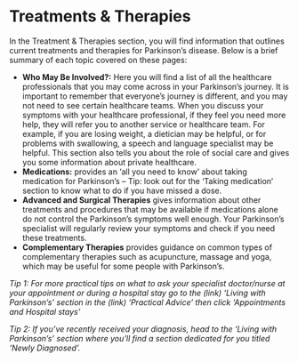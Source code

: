 # Treatments & Therapies
In the Treatment & Therapies section, you will find information that outlines current treatments and therapies for Parkinson’s disease. Below is a brief summary of each topic covered on these pages:

- **Who May Be Involved?:** Here you will find a list of all the healthcare professionals that you may come across in your Parkinson’s journey. It is important to remember that everyone’s journey is different, and you may not need to see certain healthcare teams. When you discuss your symptoms with your healthcare professional, if they feel you need more help, they will refer you to another service or healthcare team. For example, if you are losing weight, a dietician may be helpful, or for problems with swallowing, a speech and language specialist may be helpful. This section also tells you about the role of social care and gives you some information about private healthcare.
- **Medications:** provides an ‘all you need to know’ about taking medication for Parkinson’s – Tip: look out for the ‘Taking medication’ section to know what to do if you have missed a dose.
- **Advanced and Surgical Therapies** gives information about other treatments and procedures that may be available if medications alone do not control the Parkinson’s symptoms well enough. Your Parkinson’s specialist will regularly review your symptoms and check if you need these treatments.
- **Complementary Therapies** provides guidance on common types of complementary therapies such as acupuncture, massage and yoga, which may be useful for some people with Parkinson’s.

_Tip 1: For more practical tips on what to ask your specialist doctor/nurse at your appointment or during a hospital stay go to the (link) ‘Living with Parkinson’s’ section in the (link) ‘Practical Advice’ then click ‘Appointments and Hospital stays’_

_Tip 2: If you’ve recently received your diagnosis, head to the ‘Living with Parkinson’s’ section where you’ll find a section dedicated for you titled ‘Newly Diagnosed’._

